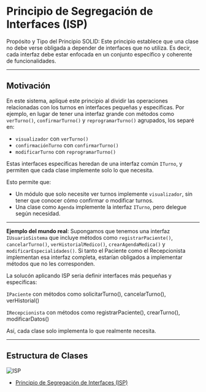 # Principio de Segregación de Interfaces (ISP)
Propósito y Tipo del Principio SOLID: Este principio establece que una clase no debe verse obligada a depender de interfaces que no utiliza. Es decir, cada interfaz debe estar enfocada en un conjunto específico y coherente de funcionalidades.

---

## Motivación

En este sistema, apliqué este principio al dividir las operaciones relacionadas con los turnos en interfaces pequeñas y específicas. Por ejemplo, en lugar de tener una interfaz grande con métodos como `verTurno()`, `confirmarTurno()` y `reprogramarTurno()` agrupados, los separé en:

- `visualizador` con `verTurno()`
- `confirmaciónTurno` con `confirmarTurno()`
- `modificarTurno` con `reprogramarTurno()`

Estas interfaces específicas heredan de una interfaz común `ITurno`, y permiten que cada clase implemente solo lo que necesita.

Esto permite que:
- Un módulo que solo necesite ver turnos implemente `visualizador`, sin tener que conocer cómo confirmar o modificar turnos.
- Una clase como `Agenda` implemente la interfaz `ITurno`, pero delegue según necesidad.

---

**Ejemplo del mundo real**: Supongamos que tenemos una interfaz `IUsuarioSistema` que incluye métodos como `registrarPaciente()`, `cancelarTurno()`, `verHistorialMedico()`, `crearAgendaMedica()` y `modificarEspecialidades()`.
Si tanto el Paciente como el Recepcionista implementan esa interfaz completa, estarían obligados a implementar métodos que no les corresponden.

La solucón aplicando ISP seria definir interfaces más pequeñas y especificas:

`IPaciente` con métodos como solicitarTurno(), cancelarTurno(), verHistorial()

`IRecepcionista` con métodos como registrarPaciente(), crearTurno(), modificarDatos()

Así, cada clase solo implementa lo que realmente necesita.

---

## Estructura de Clases
![ISP](https://github.com/user-attachments/assets/00860814-b977-489d-8eda-7c79741525e6)
* [Principio de Segregación de Interfaces (ISP)](https://drive.google.com/file/d/1_j09-WbK4J3YFS2VdBCh5wqw48rvJI2O/view?usp=sharing)


